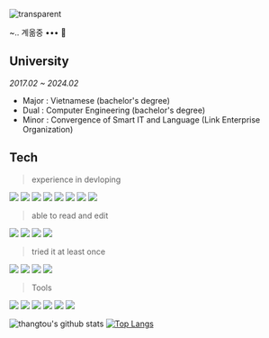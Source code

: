 ![transparent](https://capsule-render.vercel.app/api?type=transparent&fontColor=703ee5&text=Thangyou&height=150&fontSize=60&desc=welcome%20✨&descAlignY=75&descAlign=60)


~.. 계옮중 ••• 🌠

## University
_2017.02 ~ 2024.02_
- Major : Vietnamese (bachelor's degree)
- Dual : Computer Engineering (bachelor's degree)
- Minor : Convergence of Smart IT and Language (Link Enterprise Organization)


## Tech
> experience in devloping


<img src="https://img.shields.io/badge/C-A8B9CC?style=flat-square&logo=C&logoColor=white"/> <img src="https://img.shields.io/badge/CSharp-239120?style=flat-square&logo=CSharp&logoColor=white"/> <img src="https://img.shields.io/badge/Java-66595C?style=flat-square&logo=Java&logoColor=white"/>
<img src="https://img.shields.io/badge/Linux-FCC624?style=flat-square&logo=Linux&logoColor=white"/>
<img src="https://img.shields.io/badge/MariaDB-003545?style=flat-square&logo=MySQL&logoColor=white"/>
<img src="https://img.shields.io/badge/MySQL-4479A1?style=flat-square&logo=MySQL&logoColor=white"/>
<img src="https://img.shields.io/badge/Python-3776AB?style=flat-square&logo=Python&logoColor=white"/>
<img src="https://img.shields.io/badge/Spring-000000?style=flat-square&logo=Spring&logoColor=white"/>


> able to read and edit


<img src="https://img.shields.io/badge/Android-3DDC84?style=flat-square&logo=Android&logoColor=white"/> <img src="https://img.shields.io/badge/C++-00599C?style=flat-square&logo=C++&logoColor=white"/> <img src="https://img.shields.io/badge/HTML5-E34F26?style=flat-square&logo=CSS3&logoColor=white"/>
<img src="https://img.shields.io/badge/Kotlin-7F52FF?style=flat-square&logo=Kotlin&logoColor=white"/>


> tried it at least once


<img src="https://img.shields.io/badge/CSS3-66595C?style=flat-square&logo=CSS3&logoColor=white"/> <img src="https://img.shields.io/badge/JavaScript-F7DF1E?style=flat-square&logo=JavaScript&logoColor=white"/> <img src="https://img.shields.io/badge/Ubuntu-E95420?style=flat-square&logo=Ubuntu&logoColor=white"/>
<img src="https://img.shields.io/badge/Unity-FFFFFF?style=flat-square&logo=Unity&logoColor=white"/>


> Tools


<img src="https://img.shields.io/badge/Atom-66595C?style=flat-square&logo=Atom&logoColor=white"/> <img src="https://img.shields.io/badge/Eclipse IDE-2C2255?style=flat-square&logo=Eclipse IDE&logoColor=white"/> <img src="https://img.shields.io/badge/Google Colab-F9AB00?style=flat-square&logo=Google Colab&logoColor=white"/>
<img src="https://img.shields.io/badge/Notion-000000?style=flat-square&logo=Notion&logoColor=white"/>
<img src="https://img.shields.io/badge/Slack-4A154B?style=flat-square&logo=Slack&logoColor=white"/>
<img src="https://img.shields.io/badge/Visual Studio Code-007ACC?style=flat-square&logo=Unity&logoColor=white"/>



![thangtou's github stats](https://github-readme-stats.vercel.app/api?username=thangyou&theme=midnight-purple&show_icons=true)
[![Top Langs](https://github-readme-stats.vercel.app/api/top-langs/?username=thangyou)](https://github.com/anuraghazra/github-readme-stats)
